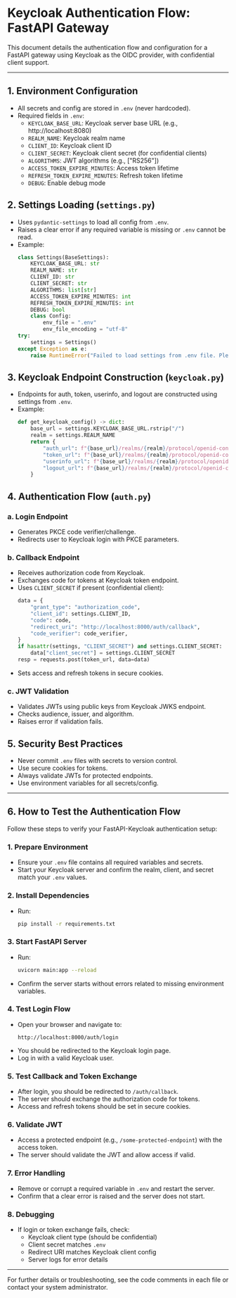 # Keycloak Authentication Flow: FastAPI Gateway

This document details the authentication flow and configuration for a FastAPI gateway using Keycloak as the OIDC provider, with confidential client support.

---

## 1. Environment Configuration

- All secrets and config are stored in `.env` (never hardcoded).
- Required fields in `.env`:
  - `KEYCLOAK_BASE_URL`: Keycloak server base URL (e.g., http://localhost:8080)
  - `REALM_NAME`: Keycloak realm name
  - `CLIENT_ID`: Keycloak client ID
  - `CLIENT_SECRET`: Keycloak client secret (for confidential clients)
  - `ALGORITHMS`: JWT algorithms (e.g., ["RS256"])
  - `ACCESS_TOKEN_EXPIRE_MINUTES`: Access token lifetime
  - `REFRESH_TOKEN_EXPIRE_MINUTES`: Refresh token lifetime
  - `DEBUG`: Enable debug mode

## 2. Settings Loading (`settings.py`)

- Uses `pydantic-settings` to load all config from `.env`.
- Raises a clear error if any required variable is missing or `.env` cannot be read.
- Example:
  ```python
  class Settings(BaseSettings):
      KEYCLOAK_BASE_URL: str
      REALM_NAME: str
      CLIENT_ID: str
      CLIENT_SECRET: str
      ALGORITHMS: list[str]
      ACCESS_TOKEN_EXPIRE_MINUTES: int
      REFRESH_TOKEN_EXPIRE_MINUTES: int
      DEBUG: bool
      class Config:
          env_file = ".env"
          env_file_encoding = "utf-8"
  try:
      settings = Settings()
  except Exception as e:
      raise RuntimeError("Failed to load settings from .env file. Please ensure all required variables are set.") from e
  ```

## 3. Keycloak Endpoint Construction (`keycloak.py`)

- Endpoints for auth, token, userinfo, and logout are constructed using settings from `.env`.
- Example:
  ```python
  def get_keycloak_config() -> dict:
      base_url = settings.KEYCLOAK_BASE_URL.rstrip("/")
      realm = settings.REALM_NAME
      return {
          "auth_url": f"{base_url}/realms/{realm}/protocol/openid-connect/auth",
          "token_url": f"{base_url}/realms/{realm}/protocol/openid-connect/token",
          "userinfo_url": f"{base_url}/realms/{realm}/protocol/openid-connect/userinfo",
          "logout_url": f"{base_url}/realms/{realm}/protocol/openid-connect/logout",
      }
  ```

## 4. Authentication Flow (`auth.py`)

### a. Login Endpoint
- Generates PKCE code verifier/challenge.
- Redirects user to Keycloak login with PKCE parameters.

### b. Callback Endpoint
- Receives authorization code from Keycloak.
- Exchanges code for tokens at Keycloak token endpoint.
- Uses `CLIENT_SECRET` if present (confidential client):
  ```python
  data = {
      "grant_type": "authorization_code",
      "client_id": settings.CLIENT_ID,
      "code": code,
      "redirect_uri": "http://localhost:8000/auth/callback",
      "code_verifier": code_verifier,
  }
  if hasattr(settings, "CLIENT_SECRET") and settings.CLIENT_SECRET:
      data["client_secret"] = settings.CLIENT_SECRET
  resp = requests.post(token_url, data=data)
  ```
- Sets access and refresh tokens in secure cookies.

### c. JWT Validation
- Validates JWTs using public keys from Keycloak JWKS endpoint.
- Checks audience, issuer, and algorithm.
- Raises error if validation fails.

## 5. Security Best Practices
- Never commit `.env` files with secrets to version control.
- Use secure cookies for tokens.
- Always validate JWTs for protected endpoints.
- Use environment variables for all secrets/config.

---

## 6. How to Test the Authentication Flow

Follow these steps to verify your FastAPI-Keycloak authentication setup:

### 1. Prepare Environment
- Ensure your `.env` file contains all required variables and secrets.
- Start your Keycloak server and confirm the realm, client, and secret match your `.env` values.

### 2. Install Dependencies
- Run:
  ```bash
  pip install -r requirements.txt
  ```

### 3. Start FastAPI Server
- Run:
  ```bash
  uvicorn main:app --reload
  ```
- Confirm the server starts without errors related to missing environment variables.

### 4. Test Login Flow
- Open your browser and navigate to:
  ```
  http://localhost:8000/auth/login
  ```
- You should be redirected to the Keycloak login page.
- Log in with a valid Keycloak user.

### 5. Test Callback and Token Exchange
- After login, you should be redirected to `/auth/callback`.
- The server should exchange the authorization code for tokens.
- Access and refresh tokens should be set in secure cookies.

### 6. Validate JWT
- Access a protected endpoint (e.g., `/some-protected-endpoint`) with the access token.
- The server should validate the JWT and allow access if valid.

### 7. Error Handling
- Remove or corrupt a required variable in `.env` and restart the server.
- Confirm that a clear error is raised and the server does not start.

### 8. Debugging
- If login or token exchange fails, check:
  - Keycloak client type (should be confidential)
  - Client secret matches `.env`
  - Redirect URI matches Keycloak client config
  - Server logs for error details

---

For further details or troubleshooting, see the code comments in each file or contact your system administrator.
